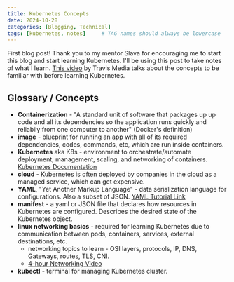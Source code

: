 ```yaml
---
title: Kubernetes Concepts
date: 2024-10-28
categories: [Blogging, Technical]
tags: [kubernetes, notes]     # TAG names should always be lowercase
---
```


First blog post! Thank you to my mentor Slava for encouraging me to start this blog and start learning Kubernetes. I'll be using this post to take notes of what I learn. [This video](https://www.youtube.com/watch?v=wXuSqFJVNQA) by Travis Media talks about the concepts to be familiar with before learning Kubernetes.

## Glossary / Concepts

+ **Containerization** - "A standard unit of software that packages up up code and all its dependencies so the application runs quickly and reliabily from one computer to another" (Docker's definition)
+ **image** - blueprint for running an app with all of its required dependencies, codes, commands, etc, which are run inside containers. 
+ **Kubernetes** aka K8s - environment to orchestrate/automate deployment, management, scaling, and networking of containers. [Kubernetes Documentation](https://kubernetes.io/docs/home/)
+ **cloud** - Kubernetes is often deployed by companies in the cloud as a managed service, which can get expensive.
+ **YAML**, "Yet Another Markup Language" - data serialization language for configurations. Also a subset of JSON. [YAML Tutorial Link](https://www.cloudbees.com/blog/yaml-tutorial-everything-you-need-get-started)
+ **manifest** - a yaml or JSON file that declares how resources in Kubernetes are configured. Describes the desired state of the Kubernetes object. 
+ **linux networking basics** - required for learning Kubernetes due to communication between pods, containers, services, external destinations, etc.
    + networking topics to learn - OSI layers, protocols, IP, DNS, Gateways, routes, TLS, CNI.
    + [4-hour Networking Video](https://www.youtube.com/watch?v=IPvYjXCsTg8)
+ **kubectl** - terminal for managing Kubernetes cluster.